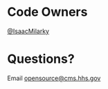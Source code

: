 # Code Owners

[@IsaacMilarky](https://github.com/IsaacMilarky)

# Questions?

Email opensource@cms.hhs.gov
